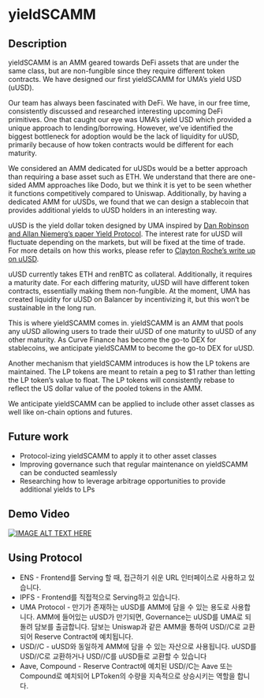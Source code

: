 # yieldSCAMM

## Description

yieldSCAMM is an AMM geared towards DeFi assets that are under the same class, but are non-fungible since they require different token contracts. We have designed our first yieldSCAMM for UMA’s yield USD (uUSD).

Our team has always been fascinated with DeFi. We have, in our free time, consistently discussed and researched interesting upcoming DeFi primitives. One that caught our eye was UMA’s yield USD which provided a unique approach to lending/borrowing. However, we’ve identified the biggest bottleneck for adoption would be the lack of liquidity for uUSD, primarily because of how token contracts would be different for each maturity.

We considered an AMM dedicated for uUSDs would be a better approach than requiring a base asset such as ETH. We understand that there are one-sided AMM approaches like Dodo, but we think it is yet to be seen whether it functions competitively compared to Uniswap. Additionally, by having a dedicated AMM for uUSDs, we found that we can design a stablecoin that provides additional yields to uUSD holders in an interesting way.

uUSD is the yield dollar token designed by UMA inspired by [Dan Robinson and Allan Niemerg’s paper Yield Protocol](https://research.paradigm.xyz/Yield.pdf). The interest rate for uUSD will fluctuate depending on the markets, but will be fixed at the time of trade. For more details on how this works, please refer to [Clayton Roche’s write up on uUSD](https://medium.com/uma-project/the-yield-dollar-on-uma-3a492e79069f).

uUSD currently takes ETH and renBTC as collateral. Additionally, it requires a maturity date. For each differing maturity, uUSD will have different token contracts, essentially making them non-fungible. At the moment, UMA has created liquidity for uUSD on Balancer by incentivizing it, but this won’t be sustainable in the long run.

This is where yieldSCAMM comes in. yieldSCAMM is an AMM that pools any uUSD allowing users to trade their uUSD of one maturity to uUSD of any other maturity. As Curve Finance has become the go-to DEX for stablecoins, we anticipate yieldSCAMM to become the go-to DEX for uUSD.

Another mechanism that yieldSCAMM introduces is how the LP tokens are maintained. The LP tokens are meant to retain a peg to \$1 rather than letting the LP token’s value to float. The LP tokens will consistently rebase to reflect the US dollar value of the pooled tokens in the AMM.

We anticipate yieldSCAMM can be applied to include other asset classes as well like on-chain options and futures.

## Future work

- Protocol-izing yieldSCAMM to apply it to other asset classes
- Improving governance such that regular maintenance on yieldSCAMM can be conducted seamlessly
- Researching how to leverage arbitrage opportunities to provide additional yields to LPs

## Demo Video
[![IMAGE ALT TEXT HERE](https://yt-embed.herokuapp.com/embed?v=oF2x3PgVa0g)](https://www.youtube.com/watch?v=oF2x3PgVa0g "yieldSCAMM DEMO")

## Using Protocol

- ENS - Frontend를 Serving 할 때, 접근하기 쉬운 URL 인터페이스로 사용하고 있습니다.
- IPFS - Frontend를 직접적으로 Serving하고 있습니다.
- UMA Protocol - 만기가 존재하는 uUSD를 AMM에 담을 수 있는 용도로 사용합니다. AMM에 들어있는 uUSD가 만기되면, Governance는 uUSD를 UMA로 되돌려 담보를 출금합니다. 담보는 Uniswap과 같은 AMM을 통하여 USD//C로 교환되어 Reserve Contract에 예치됩니다.
- USD//C - uUSD와 동일하게 AMM에 담을 수 있는 자산으로 사용됩니다. uUSD를 USD//C로 교환하거나 USD//C를 uUSD들로 교환할 수 있습니다
- Aave, Compound - Reserve Contract에 예치된 USD//C는 Aave 또는 Compound로 예치되어 LPToken의 수량을 지속적으로 상승시키는 역할을 합니다.
